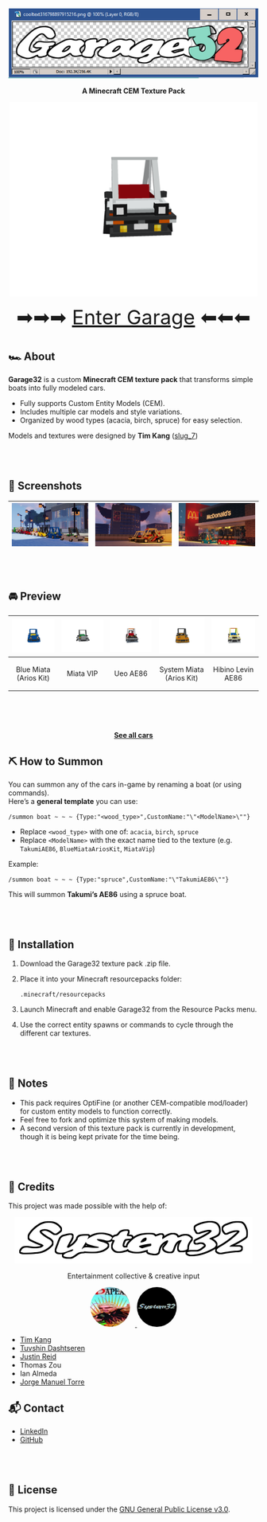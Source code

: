 <p align="center">
  <img src="https://raw.githubusercontent.com/slumpy666/Garage32/main/.assets/logos/Garage32.png" alt="Garage32 logo"/>
</p>

<p align="center">
  <b>A Minecraft CEM Texture Pack</b>
</p>

<p align="center">
  <img src="https://raw.githubusercontent.com/slumpy666/Garage32/main/.assets/gifs/TakumiAE86.gif" alt="Takumi AE86 car gif" width="500"/>
</p>

<p align="center">
  <span style="font-size:40px;">➡➡➡ <a href="https://github.com/slumpy666/Garage32/blob/main/GARAGE.md">Enter Garage</a> ⬅⬅⬅</span>
</p>


<div style="margin-top:40px;"></div>

## 🏎️ About

**Garage32** is a custom **Minecraft CEM texture pack** that transforms simple boats into fully modeled cars.   

-   Fully supports Custom Entity Models (CEM).
-   Includes multiple car models and style variations.
-   Organized by wood types (acacia, birch, spruce) for easy selection.

Models and textures were designed by **Tim Kang** ([slug_7](https://www.instagram.com/slug_7/))

<div style="margin-top:80px;"></div>

## 📸 Screenshots

| <img src="https://raw.githubusercontent.com/slumpy666/Garage32/main/.assets/screenshots/roster.png" alt="Minecraft Garage32 car roster" width="250"/> | <img src="https://raw.githubusercontent.com/slumpy666/Garage32/main/.assets/screenshots/office.png" alt="Minecraft Garage32 office interior" width="250"/> | <img src="https://raw.githubusercontent.com/slumpy666/Garage32/main/.assets/screenshots/mcd.png" alt="Minecraft Garage32 McDonald's build" width="250"/> |
|---------------------------------------------------------|---------------------------------------------------------|-------------------------------------------------------|

<div style="margin-top:80px;"></div>

## 🚘 Preview

| <img src="https://raw.githubusercontent.com/slumpy666/Garage32/main/.assets/gifs/BlueMiataAriosKit.gif" alt="Blue Miata with Arios Kit" width="180"/> | <img src="https://raw.githubusercontent.com/slumpy666/Garage32/main/.assets/gifs/MiataVip.gif" alt="Miata VIP car" width="180"/> | <img src="https://raw.githubusercontent.com/slumpy666/Garage32/main/.assets/gifs/UeoAE86.gif" alt="Ueo AE86 car" width="180"/> | <img src="https://raw.githubusercontent.com/slumpy666/Garage32/main/.assets/gifs/SystemMiataAriosKit.gif" alt="System Miata with Arios Kit" width="180"/> | <img src="https://raw.githubusercontent.com/slumpy666/Garage32/main/.assets/gifs/HibinoLevinAE86.gif" alt="Hibino Levin AE86 car" width="180"/> |
|:----------------------------------------------------------:|:-------------------------------------------------:|:-------------------------------------------------:|:------------------------------------------------------------:|:----------------------------------------------------------:|
| <p align="center">Blue Miata<br>(Arios Kit)</p>            | <p align="center">Miata VIP</p>                   | <p align="center">Ueo AE86</p>                   | <p align="center">System Miata<br>(Arios Kit)</p>            | <p align="center">Hibino Levin AE86</p>                   |

<div style="margin-top:80px;"></div>

<p align="center"> <a href="https://github.com/slumpy666/Garage32/blob/main/GARAGE.md"><b>See all cars</b></a> </p>

## ⛏️ How to Summon

You can summon any of the cars in-game by renaming a boat (or using commands).  
Here’s a **general template** you can use:

```mc
/summon boat ~ ~ ~ {Type:"<wood_type>",CustomName:"\"<ModelName>\""}
```

- Replace `<wood_type>` with one of: `acacia`, `birch`, `spruce`  
- Replace `<ModelName>` with the exact name tied to the texture (e.g. `TakumiAE86`, `BlueMiataAriosKit`, `MiataVip`)  

Example:
```mc
/summon boat ~ ~ ~ {Type:"spruce",CustomName:"\"TakumiAE86\""}
```

This will summon **Takumi’s AE86** using a spruce boat.

<div style="margin-top:80px;"></div>

## 🔧 Installation

1.  Download the Garage32 texture pack .zip file.

2.  Place it into your Minecraft resourcepacks folder:

        .minecraft/resourcepacks

3.  Launch Minecraft and enable Garage32 from the Resource Packs menu.

4.  Use the correct entity spawns or commands to cycle through the
    different car textures.

<div style="margin-top:80px;"></div>

## 📝 Notes

-   This pack requires OptiFine (or another CEM-compatible mod/loader)
    for custom entity models to function correctly.  
-   Feel free to fork and optimize this system of making models.  
-   A second version of this texture pack is currently in development, though it is being kept private for the time being.

<div style="margin-top:80px;"></div>

## 👥 Credits

This project was made possible with the help of:

<p align="center">
  <img src="https://raw.githubusercontent.com/slumpy666/Garage32/main/.assets/logos/syslogo.png" alt="Sys32 Entertainment logo"/>
</p>

<p align="center">
Entertainment collective & creative input</a>
</p>

<p align="center">
  <a href="https://www.youtube.com/@sys32ent">
    <img src="https://raw.githubusercontent.com/slumpy666/Garage32/main/.assets/logos/sys32entYT.jpg" alt="Sys32 Entertainment YouTube logo" width="80" style="border-radius:50%; margin-right:10px;"/>
  </a>
  <a href="https://www.instagram.com/sys32ent/">
    <img src="https://raw.githubusercontent.com/slumpy666/Garage32/main/.assets/logos/sys32entInsta.jpg" alt="Sys32 Entertainment Instagram logo" width="80" style="border-radius:50%;"/>
  </a>
</p>

- [Tim Kang](https://www.instagram.com/slug_7/)
- [Tuvshin Dashtseren](https://www.linkedin.com/in/tuvshindash/)
- [Justin Reid](https://www.linkedin.com/in/justin-mreid/)
- Thomas Zou
- Ian Almeda
- [Jorge Manuel Torre](https://github.com/slumpy666)

## 📬 Contact
- [LinkedIn](https://www.linkedin.com/in/jmt1006/)
- [GitHub](https://github.com/slumpy666)

<div style="margin-top:80px;"></div>

## 📜 License
This project is licensed under the [GNU General Public License v3.0](LICENSE).
